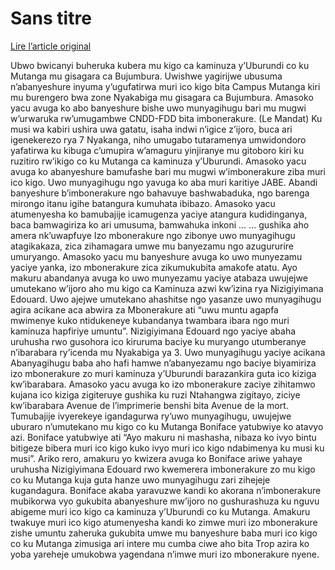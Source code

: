 # Sans titre

[Lire l’article original](https://lemandat.org/kir/blog/2022/09/25/burundi-imbonerakure-zishe-umunyagihugu-zita-ikiziga-mu-ntahangwa/)

Ubwo bwicanyi buheruka kubera mu kigo ca kaminuza y’Uburundi co ku Mutanga mu gisagara ca Bujumbura. Uwishwe yagirijwe ubusuma n’abanyeshure inyuma y’ugufatirwa muri ico kigo bita Campus Mutanga kiri mu burengero bwa zone Nyakabiga mu gisagara ca Bujumbura. Amasoko yacu avuga ko abo banyeshure bishe uwo munyagihugu bari mu mugwi w’urwaruka rw’umugambwe CNDD-FDD bita imbonerakure. (Le Mandat)
Ku musi wa kabiri ushira uwa gatatu, isaha indwi n’igice z’ijoro, buca ari igenekerezo rya 7 Nyakanga, niho umugabo tutaramenya umwidondoro yafatirwa ku kibuga c’umupira w’amaguru yinjiranye mu gitoboro kiri ku ruzitiro rw’ikigo co ku Mutanga ca kaminuza y’Uburundi. Amasoko yacu avuga ko abanyeshure bamufashe bari mu mugwi w’imbonerakure ziba muri ico kigo. Uwo munyagihugu ngo yavuga ko aba muri karitiye JABE. Abandi banyeshure b’imbonerakure ngo bahavuye bashwabaduka, ngo barenga mirongo itanu igihe batangura kumuhata ibibazo. Amasoko yacu atumenyesha ko bamubajije icamugenza yaciye atangura kudidinganya, baca bamwagiriza ko ari umusuma, bamwahuka inkoni …
… gushika aho amera nk’uwapfuye
Izo mbonerakure ngo zibonye uwo munyagihugu atagikakaza, zica zihamagara umwe mu banyezamu ngo azugururire umuryango. Amasoko yacu mu banyeshure avuga ko uwo munyezamu yaciye yanka, izo mbonerakure zica zikumukubita amakofe atatu. Ayo makuru abandanya avuga ko uwo munyezamu yaciye atabaza uwujejwe umutekano w’ijoro aho mu kigo ca Kaminuza azwi kw’izina rya Nizigiyimana Edouard. Uwo ajejwe umutekano ahashitse ngo yasanze uwo munyagihugu agira acikane aca abwira za Mbonerakure ati “uwu muntu agapfa mwimenye kuko ntidukeneye kubandanya twambara ibara ngo muri kaminuza hapfiriye umuntu”. Nizigiyimana Edouard ngo yaciye abaha uruhusha rwo gusohora ico kiruruma baciye ku muryango utumberanye n’ibarabara ry’icenda mu Nyakabiga ya 3.
Uwo munyagihugu yaciye acikana
Abanyagihugu baba aho hafi hamwe n’abanyezamu ngo baciye biyamiriza izo mbonerakure zo muri kaminuza y’Uburundi barazankira guta ico kiziga kw’ibarabara. Amasoko yacu avuga ko izo mbonerakure zaciye zihitamwo kujana ico kiziga zigiteruye gushika ku ruzi Ntahangwa zigitayo, ziciye kw’ibarabara Avenue de l’imprimerie benshi bita Avenue de la mort.
Tumubajije ivyerekeye igandagurwa ry’uwo munyagihugu, uwujejwe uburaro n’umutekano mu kigo co ku Mutanga Boniface yatubwiye ko atavyo azi. Boniface yatubwiye ati “Ayo makuru ni mashasha, nibaza ko ivyo bintu bitigeze bibera muri ico kigo kuko ivyo muri ico kigo ndabimenya ku musi ku musi”. Ariko rero, amakuru yo kwizera avuga ko Boniface ariwe yahaye uruhusha Nizigiyimana Edouard rwo kwemerera imbonerakure zo mu kigo co ku Mutanga kuja guta hanze uwo munyagihugu zari zihejeje kugandagura. Boniface akaba yaravuzwe kandi ko akorana n’imbonerakure mubikorwa vyo gukubita abanyeshure mw’ijoro no gushurashuza ku nguvu abigeme muri ico kigo ca kaminuza y’Uburundi co ku Mutanga.
Amakuru twakuye muri ico kigo atumenyesha kandi ko zimwe muri izo mbonerakure zishe umuntu zaheruka gukubita umwe mu banyeshure baba muri ico kigo co ku Mutanga zimusiga ari intere mu cumba ciwe aho bita Trop azira ko yoba yareheje umukobwa yagendana n’imwe muri izo mbonerakure nyene.